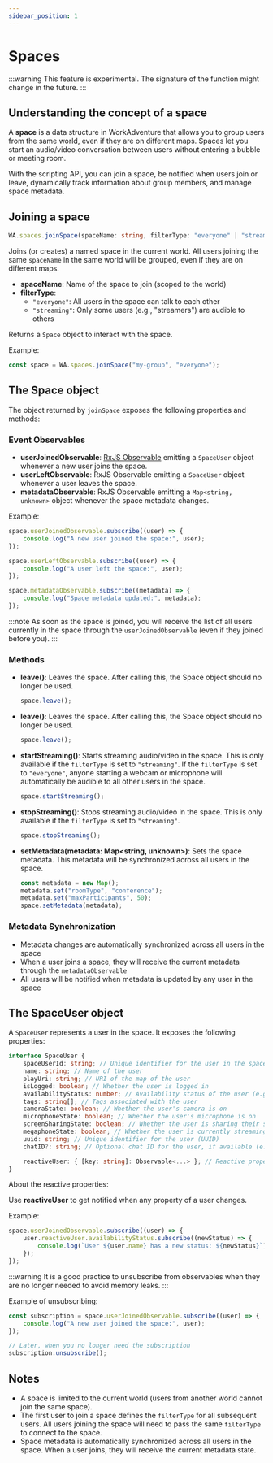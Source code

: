```yaml
---
sidebar_position: 1
---
```


# Spaces

:::warning
This feature is experimental. The signature of the function might change in the future.
:::

## Understanding the concept of a space

A **space** is a data structure in WorkAdventure that allows you to group users from the same world, even if they are on different maps. Spaces let you start an audio/video conversation between users without entering a bubble or meeting room.

With the scripting API, you can join a space, be notified when users join or leave, dynamically track information about group members, and manage space metadata.

## Joining a space

```ts
WA.spaces.joinSpace(spaceName: string, filterType: "everyone" | "streaming"): Space
```

Joins (or creates) a named space in the current world. All users joining the same `spaceName` in the same world will be grouped, even if they are on different maps.

- **spaceName**: Name of the space to join (scoped to the world)
- **filterType**:
  - `"everyone"`: All users in the space can talk to each other
  - `"streaming"`: Only some users (e.g., "streamers") are audible to others

Returns a `Space` object to interact with the space.

Example:

```ts
const space = WA.spaces.joinSpace("my-group", "everyone");
```

## The Space object

The object returned by `joinSpace` exposes the following properties and methods:

### Event Observables

- **userJoinedObservable**: [RxJS Observable](https://rxjs.dev/guide/observable#subscribing-to-observables) emitting a `SpaceUser` object whenever a new user joins the space.
- **userLeftObservable**: RxJS Observable emitting a `SpaceUser` object whenever a user leaves the space.
- **metadataObservable**: RxJS Observable emitting a `Map<string, unknown>` object whenever the space metadata changes.

Example:

```ts
space.userJoinedObservable.subscribe((user) => {
    console.log("A new user joined the space:", user);
});

space.userLeftObservable.subscribe((user) => {
    console.log("A user left the space:", user);
});

space.metadataObservable.subscribe((metadata) => {
    console.log("Space metadata updated:", metadata);
});
```

:::note
As soon as the space is joined, you will receive the list of all users currently in the space through the `userJoinedObservable`
(even if they joined before you).
:::

### Methods

- **leave()**: Leaves the space. After calling this, the Space object should no longer be used.

  ```ts
  space.leave();
  ```

- **leave()**: Leaves the space. After calling this, the Space object should no longer be used.

  ```ts
  space.leave();
  ```
- **startStreaming()**: Starts streaming audio/video in the space. This is only available if the `filterType` is set to `"streaming"`.
  If the `filterType` is set to `"everyone"`, anyone starting a webcam or microphone will automatically be audible to all other users in the space.

  ```ts
  space.startStreaming();
  ```

- **stopStreaming()**: Stops streaming audio/video in the space. This is only available if the `filterType` is set to `"streaming"`.

  ```ts
  space.stopStreaming();
  ```

- **setMetadata(metadata: Map<string, unknown>)**: Sets the space metadata. This metadata will be synchronized across all users in the space.

  ```ts
  const metadata = new Map();
  metadata.set("roomType", "conference");
  metadata.set("maxParticipants", 50);
  space.setMetadata(metadata);
  ```

### Metadata Synchronization

- Metadata changes are automatically synchronized across all users in the space
- When a user joins a space, they will receive the current metadata through the `metadataObservable`
- All users will be notified when metadata is updated by any user in the space

## The SpaceUser object

A `SpaceUser` represents a user in the space. It exposes the following properties:

```ts
interface SpaceUser {
    spaceUserId: string; // Unique identifier for the user in the space
    name: string; // Name of the user
    playUri: string; // URI of the map of the user
    isLogged: boolean; // Whether the user is logged in
    availabilityStatus: number; // Availability status of the user (e.g., online, away)
    tags: string[]; // Tags associated with the user
    cameraState: boolean; // Whether the user's camera is on
    microphoneState: boolean; // Whether the user's microphone is on
    screenSharingState: boolean; // Whether the user is sharing their screen
    megaphoneState: boolean; // Whether the user is currently streaming or not (important for "streaming" filterType)
    uuid: string; // Unique identifier for the user (UUID)
    chatID?: string; // Optional chat ID for the user, if available (e.g., for Matrix identifier)

    reactiveUser: { [key: string]: Observable<...> }; // Reactive properties of the user
}
```

About the reactive properties:

Use **reactiveUser** to get notified when any property of a user changes.

Example:

```ts
space.userJoinedObservable.subscribe((user) => {
    user.reactiveUser.availabilityStatus.subscribe((newStatus) => {
        console.log(`User ${user.name} has a new status: ${newStatus}`);
    });
});
```

:::warning
It is a good practice to unsubscribe from observables when they are no longer needed to avoid memory leaks.
:::

Example of unsubscribing:

```ts
const subscription = space.userJoinedObservable.subscribe((user) => {
    console.log("A new user joined the space:", user);
});

// Later, when you no longer need the subscription
subscription.unsubscribe();
```

## Notes

- A space is limited to the current world (users from another world cannot join the same space).
- The first user to join a space defines the `filterType` for all subsequent users. All users joining the space will need to pass the same `filterType` to connect to the space.
- Space metadata is automatically synchronized across all users in the space. When a user joins, they will receive the current metadata state.
